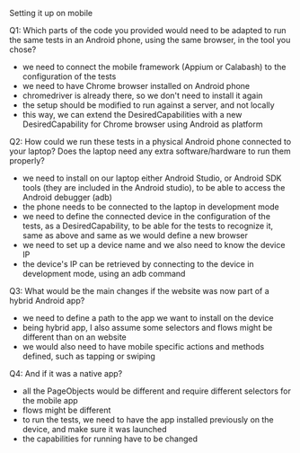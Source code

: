 Setting it up on mobile

Q1: Which parts of the code you provided would need to be adapted to run the same tests in an Android phone, using the same browser, in the tool you chose?

* we need to connect the mobile framework (Appium or Calabash) to the configuration of the tests  
* we need to have Chrome browser installed on Android phone 
* chromedriver is already there, so we don't need to install it again 
* the setup should be modified to run against a server, and not locally
* this way, we can extend the DesiredCapabilities with a new DesiredCapability for Chrome browser using Android as platform 

Q2: How could we run these tests in a physical Android phone connected to your laptop? Does the laptop need any extra software/hardware to run them properly?

* we need to install on our laptop either Android Studio, or Android SDK tools (they are included in the Android studio), to be able to access the Android debugger (adb)
* the phone needs to be connected to the laptop in development mode 
* we need to define the connected device in the configuration of the tests, as a DesiredCapability, to be able for the tests to recognize it, same as above and same as we would define a new browser 
* we need to set up a device name and we also need to know the device IP 
* the device's IP can be retrieved by connecting to the device in development mode, using an adb command

Q3: What would be the main changes if the website was now part of a hybrid Android app?

* we need to define a path to the app we want to install on the device 
* being hybrid app, I also assume some selectors and flows might be different than on an website 
* we would also need to have mobile specific actions and methods defined, such as tapping or swiping 

Q4: And if it was a native app?

* all the PageObjects would be different and require different selectors for the mobile app 
* flows might be different
* to run the tests, we need to have the app installed previously on the device, and make sure it was launched 
* the capabilities for running have to be changed 
